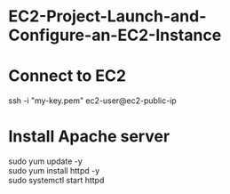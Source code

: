# EC2-Project-Launch-and-Configure-an-EC2-Instance

# Connect to EC2
ssh -i "my-key.pem" ec2-user@ec2-public-ip  

# Install Apache server
sudo yum update -y  
sudo yum install httpd -y  
sudo systemctl start httpd  
